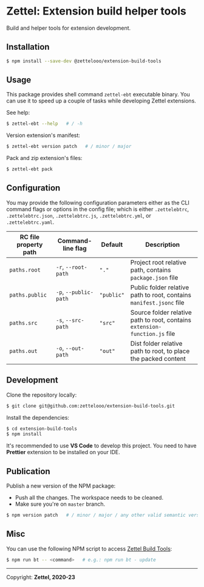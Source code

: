 # Zettel: Extension build helper tools

Build and helper tools for extension development.

## Installation

```bash
$ npm install --save-dev @zettelooo/extension-build-tools
```

## Usage

This package provides shell command `zettel-ebt` executable binary.
You can use it to speed up a couple of tasks while developing Zettel extensions.

See help:

```bash
$ zettel-ebt --help   # / -h
```

Version extension's manifest:

```bash
$ zettel-ebt version patch   # / minor / major
```

Pack and zip extension's files:

```bash
$ zettel-ebt pack
```

## Configuration

You may provide the following configuration parameters either as the CLI command flags or options in the config file; which is either `.zettelebtrc`, `.zettelebtrc.json`, `.zettelebtrc.js`, `.zettelebtrc.yml`, or `.zettelebtrc.yaml`.

| RC file property path | Command-line flag | Default | Description |
|---|---|---|---|
| `paths.root` | `-r`, `--root-path` | `"."` | Project root relative path, contains `package.json` file
| `paths.public` | `-p`, `--public-path` | `"public"` | Public folder relative path to root, contains `manifest.jsonc` file
| `paths.src` | `-s`, `--src-path` | `"src"` | Source folder relative path to root, contains `extension-function.js` file
| `paths.out` | `-o`, `--out-path` | `"out"` | Dist folder relative path to root, to place the packed content

## Development

Clone the repository locally:

```bash
$ git clone git@github.com:zettelooo/extension-build-tools.git
```

Install the dependencies:

```bash
$ cd extension-build-tools
$ npm install
```

It's recommended to use **VS Code** to develop this project.
You need to have **Prettier** extension to be installed on your IDE.

## Publication

Publish a new version of the NPM package:

- Push all the changes. The workspace needs to be cleaned.
- Make sure you're on `master` branch.

```bash
$ npm version patch   # / minor / major / any other valid semantic version
```

## Misc

You can use the following NPM script to access [Zettel Build Tools](https://github.com/zettelooo/build-tools#usage):

```bash
$ npm run bt -- <command>   # e.g.: npm run bt - update
```

------------------

Copyright: **Zettel, 2020-23**
